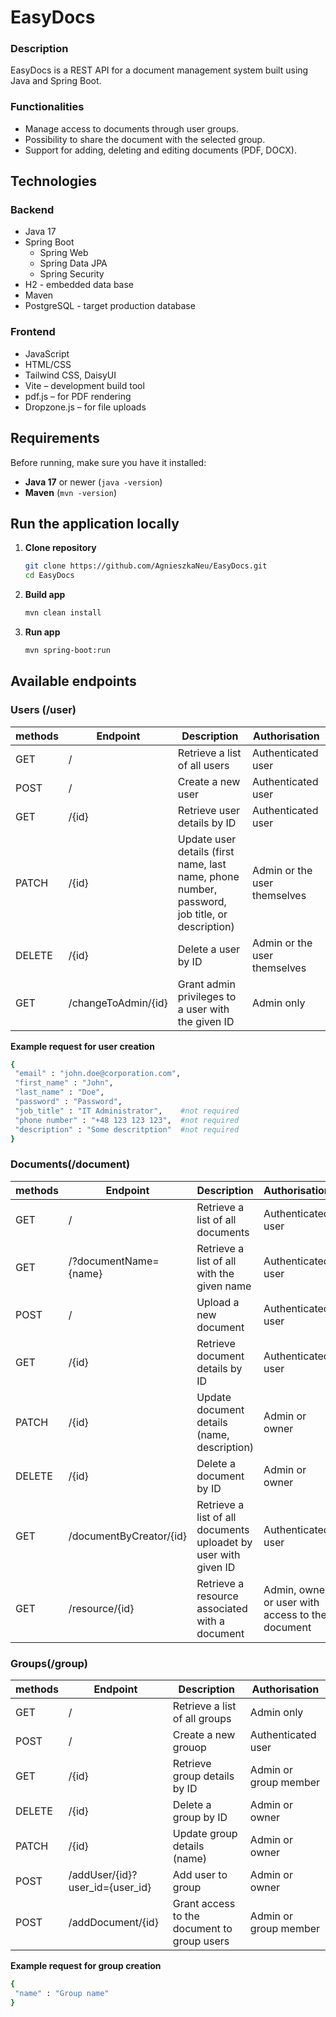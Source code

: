 # EasyDocs

### Description

EasyDocs is a REST API for a document management system built using Java and Spring Boot. 

### Functionalities
 - Manage access to documents through user groups.
 - Possibility to share the document with the selected group.
 - Support for adding, deleting and editing documents (PDF, DOCX).

## Technologies

### Backend
- Java 17
- Spring Boot
  - Spring Web
  - Spring Data JPA
  - Spring Security
- H2 - embedded data base
- Maven
- PostgreSQL - target production database

### Frontend
- JavaScript
- HTML/CSS
- Tailwind CSS, DaisyUI
- Vite – development build tool
- pdf.js – for PDF rendering
- Dropzone.js – for file uploads

## Requirements

Before running, make sure you have it installed:

- **Java 17** or newer (`java -version`)
- **Maven** (`mvn -version`)

## Run the application locally

1. **Clone repository**
   ```sh
   git clone https://github.com/AgnieszkaNeu/EasyDocs.git
   cd EasyDocs
   ```
2. **Build app**
   ```sh
   mvn clean install
   ```
3. **Run app**
   ```sh
   mvn spring-boot:run
   ```

## Available endpoints

### Users (/user)

| methods  | Endpoint       | Description                                  | Authorisation
|----------|----------------|----------------------------------------------|---------------|
| GET      |/               |Retrieve a list of all users                  |Authenticated user
| POST     |/               |Create a new user                             |Authenticated user
| GET      |/{id}           |Retrieve user details by ID                   |Authenticated user
| PATCH    |/{id}           |Update user details (first name, last name, phone number, password, job title, or description) |Admin or the user themselves
| DELETE   |/{id}           |Delete a user by ID                           | Admin or the user themselves
| GET      |/changeToAdmin/{id} |Grant admin privileges to a user with the given ID | Admin only

**Example request for user creation**
   ```sh
  {
    "email" : "john.doe@corporation.com",
    "first_name" : "John",  
    "last_name" : "Doe",    
    "password" : "Password",
    "job_title" : "IT Administrator",    #not required
    "phone number" : "+48 123 123 123",  #not required
    "description" : "Some descritption"  #not required
}
   ```

### Documents(/document)

| methods  | Endpoint       | Description                                       | Authorisation
|----------|----------------|---------------------------------------------------|---------------|
| GET      |/                         |Retrieve a list of all documents         |Authenticated user
| GET      |/?documentName={name}    |Retrieve a list of all with the given name      |Authenticated user
| POST     |/                   |Upload a new document                          |Authenticated user
| GET      |/{id}           |Retrieve document details by ID                    |Authenticated user
| PATCH    |/{id}           |Update document details (name, description)        |Admin or owner
| DELETE   |/{id}           |Delete a document by ID                            |Admin or owner
| GET      |/documentByCreator/{id}   |Retrieve a list of all documents uploadet by user with given ID |Authenticated user
| GET      |/resource/{id}            |Retrieve a resource associated with a document  |Admin, owner or user with access to the document 

### Groups(/group)

| methods  | Endpoint       | Description                                  | Authorisation
|----------|----------------|----------------------------------------------|---------------|
| GET      |/               |Retrieve a list of all groups                 |Admin only
| POST     |/               |Create a new grouop                           |Authenticated user
| GET      |/{id}           |Retrieve group details by ID                  |Admin or group member
| DELETE   |/{id}           |Delete a group by ID                          |Admin or owner
| PATCH    |/{id}           |Update group details (name)                   |Admin or owner
| POST     |/addUser/{id}?user_id={user_id} |Add user to group |Admin or owner 
| POST     |/addDocument/{id} |Grant access to the document to group users |Admin or group member

**Example request for group creation**
   ```sh
  {
    "name" : "Group name"
  }
   ```
